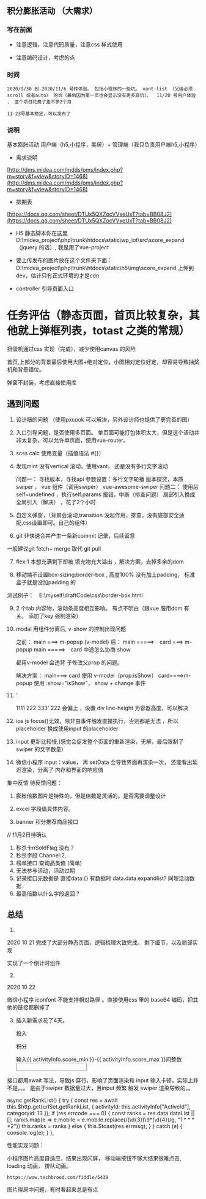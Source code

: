 ## 积分膨胀活动 （大需求）

### 写在前面

* 注意逻辑，注意代码质量，注意css 样式使用

* 注意编码设计，考虑的点

### 时间

    2020/9/30 到 2020/11/6 号转体验。 包括小程序的一些坑。 vant-list （父级必须scroll 或者auto） 的坑（最后因为第一页也会显示没有更多弃坑）。  11/20 号用户体验 ， 这个项目花费了差不多2个月

    11-23号基本稳定，可以发布了

### 说明

基本膨胀活动 用户端（h5,小程序，美居）+ 管理端（我只负责用户端h5,小程序）

* 需求说明

[http://dms.midea.com/mdds/pms/index.php?m=story&f=view&storyID=1468](http://dms.midea.com/mdds/pms/index.php?m=story&f=view&storyID=1468)

* 排期表

[https://docs.qq.com/sheet/DTUx5QXZocVVxeUxT?tab=BB08J2](https://docs.qq.com/sheet/DTUx5QXZocVVxeUxT?tab=BB08J2)


* H5 静态脚本你在这里 D:\midea_project\php\trunk\htdocs\static\wp_iot\src\score_expand （jquery 的话）, 我是用了vue-project

* 要上传发布的图片放在这个文件夹下面：D:\midea_project\php\trunk\htdocs\static\h5\img\score_expand 上传到dev，估计只有正式环境的才是cdn

* controller 引导页面入口


# 任务评估（静态页面，首页比较复杂，其他就上弹框列表，totast 之类的常规）

扭蛋机通过css 实现（完成），减少使用canvas 的风险

首页,上部分的背景最后使用大图+绝对定位，小图相对定位好定，却容易导致抽奖机和背景错位。

弹窗不封装，考虑直接使用库

## 遇到问题

1. 设计稿的问题 （使用pxcook 可以解决，另外设计师也提供了更完善的图）

2. 入口引导问题，是否使用多页面。 单页面可能打包体积太大，但是这个活动并非太复杂，可以允许单页面，使用vue-router。

3. scss calc 使用变量（插值语法 #{}）

4. 
    发现mint 没有vertical 滚动，使用vant， 还是没有多行文字滚动

    问题一： 寻找版本，寻找api 参数设置：多行文字轮播 版本探究，本质 swiper ， vue 组件（调用swiper） vue-awesome-swiper 
    问题二： 使用后 self=undefined ，执行self.params 报错，中断（排查问题） 局部引入换成全局引入（解决） ，花了2个小时


5. 自定义弹窗，（背景会滚动,transition 没起作用，排查，没有底部安全适配,css设置即可。自己的组件）


6. git 非快速合并产生一条新commit 记录，后续留意

一般建议git fetch+ merge 取代 git pull


7. flex:1 本想充满剩下却被 填充物充大溢出 ，解决方案，去掉多余的dom


8. 移动端不设置box-sizing:border-box , 高度100% 没有加上padding， 标准盒子就是没加padding 的

测试例子：　E:\myself\draftCode\css\border-box.html

9. 2 个tab 内容物，滚动条高度相互影响。 有点不明白（跟vue 服用dom 有关。 添加了key 强制渲染）

10. modal 用组件分离后, v-show 的控制出现问题

    之前： main ===> m-popup (v-model)     后： main =====>　card ===> m-popup  main =====>　card 中途怎么协商 show

    都用v-model 会违背 子修改父prop 的问题。

    解决方案： main===> card 使用 v-model（prop:isShow）      card====>m-popup 使用 :show="isShow"， show + change 事件 

11. '<div> 1111<span> 222</span> 333'    222 会偏上 ，设置 div line-height 为容器高度，可以解决


12. ios js focus()无效，除非由事件触发直接执行，否则都是无法 ，所以placeholder 换成使用input 的placeholder


13. input 更新比较慢,(感觉会促发整个页面的重新渲染，无解，最后限制了swiper 的文字数量)

14. 微信小程序 input：value， 再 setData 会导致界面再渲染一次， 还能看出延迟渲染，分离了 内存和界面的响应值

集中反馈 待反馈问题：

1. 膨胀倍数图片是特殊的，但是倍数是灵活的。是否需要调整设计

2. excel 字段值具体内容。

3. banner 积分推荐商品接口 


// 11月2日待确认

1. 秒杀卡nSoldFlag 没有？
2. 秒杀字段  Channel:2, 
3. 榜单接口  查询品类值 (简单)
4. 无法参与活动，活动过期
5. 记录接口无数据是 直接data:{}  有数据时 data.data.expandlist? 同理活动数据
6. 最高倍数以什么字段返回 ?


## 总结

1. 

2020 10 21 完成了大部分静态页面，逻辑梳理大致完成。 剩下细节，以及局部实现 

实现了一个倒计时组件

2. 

2020 10 22 

微信小程序 iconfont 不能支持相对路径 。直接使用css 里的 base64 编码，把其他的链接都删掉了


3. 插入新需求花了4天。



   <div class="btn-row">
                            <div class="left">
                                <p>投入</p>
                                <p>积分</p>
                            </div>
                            <div class="input-wrapper">
                                <i
                                    v-if="activeInput && btns.showMinusBtn"
                                    class="iconfont icon-jianhao minus"
                                    @click="minusScore"
                                ></i>
                                <div
                                    v-if="!activeInput"
                                    class="placeholder"
                                    @click="focusInput"
                                >
                                    输入{{ activityInfo.score_min }}-{{ activityInfo.score_max }}间整数
                                </div>
                                <input
                                    ref="score-input"
                                    v-if="activeInput"
                                    v-model="costScore"
                                    type="number"
                                    autocomplete="off"
                                    @blur="handleBlur"
                                />
                                <i
                                    v-if="activeInput && btns.showAddBtn"
                                    class="iconfont icon-jiahao add"
                                    @click="addScore"
                                ></i>
                            </div>




接口都用await 写法，导致js 穿行，影响了页面渲染和 input 输入卡顿，实际上并不是。。。 是由于swiper 数据量过大，且input 频繁 触发 swiper 渲染导致的。。


  async getRankList() {
            try {
                const res = await this.$http.get(urlSet.getRankList, {
                    activityId: this.activityInfo["ActiveId"],
                    categoryid: 13
                });
                if (res.errcode === 0) {
                    const ranks = res.data.dataList || [];
                    ranks.map(e => e.mobile = e.mobile.replace(/(\d{3})\d*(\d{4})/g, "$1****$2"))
                    this.ranks = ranks
                } else {
                    this.$toast(res.errmsg);
                }
            } catch (e) {
                console.log(e);
            }
        },


性能实现问题：

小程序图片高度自适应，结果出现闪屏， 移动端按钮不够大结果很难点击, loading 动画， 排队动画。

 `https://wow.techbrood.com/fiddle/5439`



图片得居中问题，有时看起来总是有点


 





